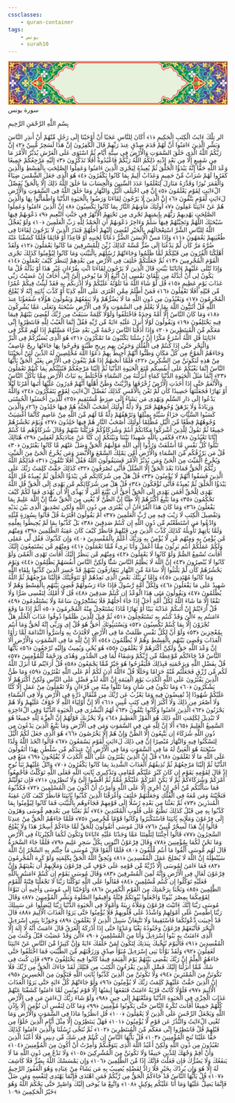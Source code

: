 ```yaml
---
cssclasses:
    - quran-container
tags:
    - يونس
    - surah10
---
```

<div class="quran-container">
<span class="second-border"></span>
<span class="border"></span>
<div class="head-container">
<img src="https://raw.githubusercontent.com/LORDyyyyy/obsidian-the_quran_vault/main/src/webview/surah_head.png" height=100>
<div class="surah-name">
<span class="surah-name-fnt">سورة يونس</span>
</div>
</div>
<div class="quran-content">
<div class="name-of-god"> <p> بِسْمِ اللَّهِ الرَّحْمَنِ الرَّحِيمِ </p></div>
<p>
<span class="sign" id="f1">الر تِلْكَ ءَايَتُ الْكِتَبِ الْحَكِيمِ <span>﴿</span>١<span>﴾</span></span>
<span class="sign" id="f2">أَكَانَ لِلنَّاسِ عَجَبًا أَنْ أَوْحَيْنَا إِلَى رَجُلٍ مِّنْهُمْ أَنْ أَنذِرِ النَّاسَ وَبَشِّرِ الَّذِينَ ءَامَنُوا أَنَّ لَهُمْ قَدَمَ صِدْقٍ عِندَ رَبِّهِمْ قَالَ الْكَفِرُونَ إِنَّ هَذَا لَسَحِرٌ مُّبِينٌ <span>﴿</span>٢<span>﴾</span></span>
<span class="sign" id="f3">إِنَّ رَبَّكُمُ اللَّهُ الَّذِى خَلَقَ السَّمَوَتِ وَالْأَرْضَ فِى سِتَّةِ أَيَّامٍ ثُمَّ اسْتَوَى عَلَى الْعَرْشِ يُدَبِّرُ الْأَمْرَ مَا مِن شَفِيعٍ إِلَّا مِن بَعْدِ إِذْنِهِ ذَلِكُمُ اللَّهُ رَبُّكُمْ فَاعْبُدُوهُ أَفَلَا تَذَكَّرُونَ <span>﴿</span>٣<span>﴾</span></span>
<span class="sign" id="f4">إِلَيْهِ مَرْجِعُكُمْ جَمِيعًا وَعْدَ اللَّهِ حَقًّا إِنَّهُ يَبْدَؤُا الْخَلْقَ ثُمَّ يُعِيدُهُ لِيَجْزِىَ الَّذِينَ ءَامَنُوا وَعَمِلُوا الصَّلِحَتِ بِالْقِسْطِ وَالَّذِينَ كَفَرُوا لَهُمْ شَرَابٌ مِّنْ حَمِيمٍ وَعَذَابٌ أَلِيمٌ بِمَا كَانُوا يَكْفُرُونَ <span>﴿</span>٤<span>﴾</span></span>
<span class="sign" id="f5">هُوَ الَّذِى جَعَلَ الشَّمْسَ ضِيَاءً وَالْقَمَرَ نُورًا وَقَدَّرَهُ مَنَازِلَ لِتَعْلَمُوا عَدَدَ السِّنِينَ وَالْحِسَابَ مَا خَلَقَ اللَّهُ ذَلِكَ إِلَّا بِالْحَقِّ يُفَصِّلُ الْءَايَتِ لِقَوْمٍ يَعْلَمُونَ <span>﴿</span>٥<span>﴾</span></span>
<span class="sign" id="f6">إِنَّ فِى اخْتِلَفِ الَّيْلِ وَالنَّهَارِ وَمَا خَلَقَ اللَّهُ فِى السَّمَوَتِ وَالْأَرْضِ لَءَايَتٍ لِّقَوْمٍ يَتَّقُونَ <span>﴿</span>٦<span>﴾</span></span>
<span class="sign" id="f7">إِنَّ الَّذِينَ لَا يَرْجُونَ لِقَاءَنَا وَرَضُوا بِالْحَيَوةِ الدُّنْيَا وَاطْمَأَنُّوا بِهَا وَالَّذِينَ هُمْ عَنْ ءَايَتِنَا غَفِلُونَ <span>﴿</span>٧<span>﴾</span></span>
<span class="sign" id="f8">أُولَئِكَ مَأْوَىهُمُ النَّارُ بِمَا كَانُوا يَكْسِبُونَ <span>﴿</span>٨<span>﴾</span></span>
<span class="sign" id="f9">إِنَّ الَّذِينَ ءَامَنُوا وَعَمِلُوا الصَّلِحَتِ يَهْدِيهِمْ رَبُّهُم بِإِيمَنِهِمْ تَجْرِى مِن تَحْتِهِمُ الْأَنْهَرُ فِى جَنَّتِ النَّعِيمِ <span>﴿</span>٩<span>﴾</span></span>
<span class="sign" id="f10">دَعْوَىهُمْ فِيهَا سُبْحَنَكَ اللَّهُمَّ وَتَحِيَّتُهُمْ فِيهَا سَلَمٌ وَءَاخِرُ دَعْوَىهُمْ أَنِ الْحَمْدُ لِلَّهِ رَبِّ الْعَلَمِينَ <span>﴿</span>١۰<span>﴾</span></span>
<span class="sign" id="f11">وَلَوْ يُعَجِّلُ اللَّهُ لِلنَّاسِ الشَّرَّ اسْتِعْجَالَهُم بِالْخَيْرِ لَقُضِىَ إِلَيْهِمْ أَجَلُهُمْ فَنَذَرُ الَّذِينَ لَا يَرْجُونَ لِقَاءَنَا فِى طُغْيَنِهِمْ يَعْمَهُونَ <span>﴿</span>١١<span>﴾</span></span>
<span class="sign" id="f12">وَإِذَا مَسَّ الْإِنسَنَ الضُّرُّ دَعَانَا لِجَنبِهِ أَوْ قَاعِدًا أَوْ قَائِمًا فَلَمَّا كَشَفْنَا عَنْهُ ضُرَّهُ مَرَّ كَأَن لَّمْ يَدْعُنَا إِلَى ضُرٍّ مَّسَّهُ كَذَلِكَ زُيِّنَ لِلْمُسْرِفِينَ مَا كَانُوا يَعْمَلُونَ <span>﴿</span>١٢<span>﴾</span></span>
<span class="sign" id="f13">وَلَقَدْ أَهْلَكْنَا الْقُرُونَ مِن قَبْلِكُمْ لَمَّا ظَلَمُوا وَجَاءَتْهُمْ رُسُلُهُم بِالْبَيِّنَتِ وَمَا كَانُوا لِيُؤْمِنُوا كَذَلِكَ نَجْزِى الْقَوْمَ الْمُجْرِمِينَ <span>﴿</span>١٣<span>﴾</span></span>
<span class="sign" id="f14">ثُمَّ جَعَلْنَكُمْ خَلَئِفَ فِى الْأَرْضِ مِن بَعْدِهِمْ لِنَنظُرَ كَيْفَ تَعْمَلُونَ <span>﴿</span>١٤<span>﴾</span></span>
<span class="sign" id="f15">وَإِذَا تُتْلَى عَلَيْهِمْ ءَايَاتُنَا بَيِّنَتٍ قَالَ الَّذِينَ لَا يَرْجُونَ لِقَاءَنَا ائْتِ بِقُرْءَانٍ غَيْرِ هَذَا أَوْ بَدِّلْهُ قُلْ مَا يَكُونُ لِى أَنْ أُبَدِّلَهُ مِن تِلْقَائِ نَفْسِى إِنْ أَتَّبِعُ إِلَّا مَا يُوحَى إِلَىَّ إِنِّى أَخَافُ إِنْ عَصَيْتُ رَبِّى عَذَابَ يَوْمٍ عَظِيمٍ <span>﴿</span>١٥<span>﴾</span></span>
<span class="sign" id="f16">قُل لَّوْ شَاءَ اللَّهُ مَا تَلَوْتُهُ عَلَيْكُمْ وَلَا أَدْرَىكُم بِهِ فَقَدْ لَبِثْتُ فِيكُمْ عُمُرًا مِّن قَبْلِهِ أَفَلَا تَعْقِلُونَ <span>﴿</span>١٦<span>﴾</span></span>
<span class="sign" id="f17">فَمَنْ أَظْلَمُ مِمَّنِ افْتَرَى عَلَى اللَّهِ كَذِبًا أَوْ كَذَّبَ بَِٔايَتِهِ إِنَّهُ لَا يُفْلِحُ الْمُجْرِمُونَ <span>﴿</span>١٧<span>﴾</span></span>
<span class="sign" id="f18">وَيَعْبُدُونَ مِن دُونِ اللَّهِ مَا لَا يَضُرُّهُمْ وَلَا يَنفَعُهُمْ وَيَقُولُونَ هَؤُلَاءِ شُفَعَؤُنَا عِندَ اللَّهِ قُلْ أَتُنَبُِّٔونَ اللَّهَ بِمَا لَا يَعْلَمُ فِى السَّمَوَتِ وَلَا فِى الْأَرْضِ سُبْحَنَهُ وَتَعَلَى عَمَّا يُشْرِكُونَ <span>﴿</span>١٨<span>﴾</span></span>
<span class="sign" id="f19">وَمَا كَانَ النَّاسُ إِلَّا أُمَّةً وَحِدَةً فَاخْتَلَفُوا وَلَوْلَا كَلِمَةٌ سَبَقَتْ مِن رَّبِّكَ لَقُضِىَ بَيْنَهُمْ فِيمَا فِيهِ يَخْتَلِفُونَ <span>﴿</span>١٩<span>﴾</span></span>
<span class="sign" id="f20">وَيَقُولُونَ لَوْلَا أُنزِلَ عَلَيْهِ ءَايَةٌ مِّن رَّبِّهِ فَقُلْ إِنَّمَا الْغَيْبُ لِلَّهِ فَانتَظِرُوا إِنِّى مَعَكُم مِّنَ الْمُنتَظِرِينَ <span>﴿</span>٢۰<span>﴾</span></span>
<span class="sign" id="f21">وَإِذَا أَذَقْنَا النَّاسَ رَحْمَةً مِّن بَعْدِ ضَرَّاءَ مَسَّتْهُمْ إِذَا لَهُم مَّكْرٌ فِى ءَايَاتِنَا قُلِ اللَّهُ أَسْرَعُ مَكْرًا إِنَّ رُسُلَنَا يَكْتُبُونَ مَا تَمْكُرُونَ <span>﴿</span>٢١<span>﴾</span></span>
<span class="sign" id="f22">هُوَ الَّذِى يُسَيِّرُكُمْ فِى الْبَرِّ وَالْبَحْرِ حَتَّى إِذَا كُنتُمْ فِى الْفُلْكِ وَجَرَيْنَ بِهِم بِرِيحٍ طَيِّبَةٍ وَفَرِحُوا بِهَا جَاءَتْهَا رِيحٌ عَاصِفٌ وَجَاءَهُمُ الْمَوْجُ مِن كُلِّ مَكَانٍ وَظَنُّوا أَنَّهُمْ أُحِيطَ بِهِمْ دَعَوُا اللَّهَ مُخْلِصِينَ لَهُ الدِّينَ لَئِنْ أَنجَيْتَنَا مِنْ هَذِهِ لَنَكُونَنَّ مِنَ الشَّكِرِينَ <span>﴿</span>٢٢<span>﴾</span></span>
<span class="sign" id="f23">فَلَمَّا أَنجَىهُمْ إِذَا هُمْ يَبْغُونَ فِى الْأَرْضِ بِغَيْرِ الْحَقِّ يَأَيُّهَا النَّاسُ إِنَّمَا بَغْيُكُمْ عَلَى أَنفُسِكُم مَّتَعَ الْحَيَوةِ الدُّنْيَا ثُمَّ إِلَيْنَا مَرْجِعُكُمْ فَنُنَبِّئُكُم بِمَا كُنتُمْ تَعْمَلُونَ <span>﴿</span>٢٣<span>﴾</span></span>
<span class="sign" id="f24">إِنَّمَا مَثَلُ الْحَيَوةِ الدُّنْيَا كَمَاءٍ أَنزَلْنَهُ مِنَ السَّمَاءِ فَاخْتَلَطَ بِهِ نَبَاتُ الْأَرْضِ مِمَّا يَأْكُلُ النَّاسُ وَالْأَنْعَمُ حَتَّى إِذَا أَخَذَتِ الْأَرْضُ زُخْرُفَهَا وَازَّيَّنَتْ وَظَنَّ أَهْلُهَا أَنَّهُمْ قَدِرُونَ عَلَيْهَا أَتَىهَا أَمْرُنَا لَيْلًا أَوْ نَهَارًا فَجَعَلْنَهَا حَصِيدًا كَأَن لَّمْ تَغْنَ بِالْأَمْسِ كَذَلِكَ نُفَصِّلُ الْءَايَتِ لِقَوْمٍ يَتَفَكَّرُونَ <span>﴿</span>٢٤<span>﴾</span></span>
<span class="sign" id="f25">وَاللَّهُ يَدْعُوا إِلَى دَارِ السَّلَمِ وَيَهْدِى مَن يَشَاءُ إِلَى صِرَطٍ مُّسْتَقِيمٍ <span>﴿</span>٢٥<span>﴾</span></span>
<span class="sign" id="f26">لِّلَّذِينَ أَحْسَنُوا الْحُسْنَى وَزِيَادَةٌ وَلَا يَرْهَقُ وُجُوهَهُمْ قَتَرٌ وَلَا ذِلَّةٌ أُولَئِكَ أَصْحَبُ الْجَنَّةِ هُمْ فِيهَا خَلِدُونَ <span>﴿</span>٢٦<span>﴾</span></span>
<span class="sign" id="f27">وَالَّذِينَ كَسَبُوا السَّئَِّاتِ جَزَاءُ سَيِّئَةٍ بِمِثْلِهَا وَتَرْهَقُهُمْ ذِلَّةٌ مَّا لَهُم مِّنَ اللَّهِ مِنْ عَاصِمٍ كَأَنَّمَا أُغْشِيَتْ وُجُوهُهُمْ قِطَعًا مِّنَ الَّيْلِ مُظْلِمًا أُولَئِكَ أَصْحَبُ النَّارِ هُمْ فِيهَا خَلِدُونَ <span>﴿</span>٢٧<span>﴾</span></span>
<span class="sign" id="f28">وَيَوْمَ نَحْشُرُهُمْ جَمِيعًا ثُمَّ نَقُولُ لِلَّذِينَ أَشْرَكُوا مَكَانَكُمْ أَنتُمْ وَشُرَكَاؤُكُمْ فَزَيَّلْنَا بَيْنَهُمْ وَقَالَ شُرَكَاؤُهُم مَّا كُنتُمْ إِيَّانَا تَعْبُدُونَ <span>﴿</span>٢٨<span>﴾</span></span>
<span class="sign" id="f29">فَكَفَى بِاللَّهِ شَهِيدًا بَيْنَنَا وَبَيْنَكُمْ إِن كُنَّا عَنْ عِبَادَتِكُمْ لَغَفِلِينَ <span>﴿</span>٢٩<span>﴾</span></span>
<span class="sign" id="f30">هُنَالِكَ تَبْلُوا كُلُّ نَفْسٍ مَّا أَسْلَفَتْ وَرُدُّوا إِلَى اللَّهِ مَوْلَىهُمُ الْحَقِّ وَضَلَّ عَنْهُم مَّا كَانُوا يَفْتَرُونَ <span>﴿</span>٣۰<span>﴾</span></span>
<span class="sign" id="f31">قُلْ مَن يَرْزُقُكُم مِّنَ السَّمَاءِ وَالْأَرْضِ أَمَّن يَمْلِكُ السَّمْعَ وَالْأَبْصَرَ وَمَن يُخْرِجُ الْحَىَّ مِنَ الْمَيِّتِ وَيُخْرِجُ الْمَيِّتَ مِنَ الْحَىِّ وَمَن يُدَبِّرُ الْأَمْرَ فَسَيَقُولُونَ اللَّهُ فَقُلْ أَفَلَا تَتَّقُونَ <span>﴿</span>٣١<span>﴾</span></span>
<span class="sign" id="f32">فَذَلِكُمُ اللَّهُ رَبُّكُمُ الْحَقُّ فَمَاذَا بَعْدَ الْحَقِّ إِلَّا الضَّلَلُ فَأَنَّى تُصْرَفُونَ <span>﴿</span>٣٢<span>﴾</span></span>
<span class="sign" id="f33">كَذَلِكَ حَقَّتْ كَلِمَتُ رَبِّكَ عَلَى الَّذِينَ فَسَقُوا أَنَّهُمْ لَا يُؤْمِنُونَ <span>﴿</span>٣٣<span>﴾</span></span>
<span class="sign" id="f34">قُلْ هَلْ مِن شُرَكَائِكُم مَّن يَبْدَؤُا الْخَلْقَ ثُمَّ يُعِيدُهُ قُلِ اللَّهُ يَبْدَؤُا الْخَلْقَ ثُمَّ يُعِيدُهُ فَأَنَّى تُؤْفَكُونَ <span>﴿</span>٣٤<span>﴾</span></span>
<span class="sign" id="f35">قُلْ هَلْ مِن شُرَكَائِكُم مَّن يَهْدِى إِلَى الْحَقِّ قُلِ اللَّهُ يَهْدِى لِلْحَقِّ أَفَمَن يَهْدِى إِلَى الْحَقِّ أَحَقُّ أَن يُتَّبَعَ أَمَّن لَّا يَهِدِّى إِلَّا أَن يُهْدَى فَمَا لَكُمْ كَيْفَ تَحْكُمُونَ <span>﴿</span>٣٥<span>﴾</span></span>
<span class="sign" id="f36">وَمَا يَتَّبِعُ أَكْثَرُهُمْ إِلَّا ظَنًّا إِنَّ الظَّنَّ لَا يُغْنِى مِنَ الْحَقِّ شَئًْا إِنَّ اللَّهَ عَلِيمٌ بِمَا يَفْعَلُونَ <span>﴿</span>٣٦<span>﴾</span></span>
<span class="sign" id="f37">وَمَا كَانَ هَذَا الْقُرْءَانُ أَن يُفْتَرَى مِن دُونِ اللَّهِ وَلَكِن تَصْدِيقَ الَّذِى بَيْنَ يَدَيْهِ وَتَفْصِيلَ الْكِتَبِ لَا رَيْبَ فِيهِ مِن رَّبِّ الْعَلَمِينَ <span>﴿</span>٣٧<span>﴾</span></span>
<span class="sign" id="f38">أَمْ يَقُولُونَ افْتَرَىهُ قُلْ فَأْتُوا بِسُورَةٍ مِّثْلِهِ وَادْعُوا مَنِ اسْتَطَعْتُم مِّن دُونِ اللَّهِ إِن كُنتُمْ صَدِقِينَ <span>﴿</span>٣٨<span>﴾</span></span>
<span class="sign" id="f39">بَلْ كَذَّبُوا بِمَا لَمْ يُحِيطُوا بِعِلْمِهِ وَلَمَّا يَأْتِهِمْ تَأْوِيلُهُ كَذَلِكَ كَذَّبَ الَّذِينَ مِن قَبْلِهِمْ فَانظُرْ كَيْفَ كَانَ عَقِبَةُ الظَّلِمِينَ <span>﴿</span>٣٩<span>﴾</span></span>
<span class="sign" id="f40">وَمِنْهُم مَّن يُؤْمِنُ بِهِ وَمِنْهُم مَّن لَّا يُؤْمِنُ بِهِ وَرَبُّكَ أَعْلَمُ بِالْمُفْسِدِينَ <span>﴿</span>٤۰<span>﴾</span></span>
<span class="sign" id="f41">وَإِن كَذَّبُوكَ فَقُل لِّى عَمَلِى وَلَكُمْ عَمَلُكُمْ أَنتُم بَرِئُونَ مِمَّا أَعْمَلُ وَأَنَا بَرِىءٌ مِّمَّا تَعْمَلُونَ <span>﴿</span>٤١<span>﴾</span></span>
<span class="sign" id="f42">وَمِنْهُم مَّن يَسْتَمِعُونَ إِلَيْكَ أَفَأَنتَ تُسْمِعُ الصُّمَّ وَلَوْ كَانُوا لَا يَعْقِلُونَ <span>﴿</span>٤٢<span>﴾</span></span>
<span class="sign" id="f43">وَمِنْهُم مَّن يَنظُرُ إِلَيْكَ أَفَأَنتَ تَهْدِى الْعُمْىَ وَلَوْ كَانُوا لَا يُبْصِرُونَ <span>﴿</span>٤٣<span>﴾</span></span>
<span class="sign" id="f44">إِنَّ اللَّهَ لَا يَظْلِمُ النَّاسَ شَئًْا وَلَكِنَّ النَّاسَ أَنفُسَهُمْ يَظْلِمُونَ <span>﴿</span>٤٤<span>﴾</span></span>
<span class="sign" id="f45">وَيَوْمَ يَحْشُرُهُمْ كَأَن لَّمْ يَلْبَثُوا إِلَّا سَاعَةً مِّنَ النَّهَارِ يَتَعَارَفُونَ بَيْنَهُمْ قَدْ خَسِرَ الَّذِينَ كَذَّبُوا بِلِقَاءِ اللَّهِ وَمَا كَانُوا مُهْتَدِينَ <span>﴿</span>٤٥<span>﴾</span></span>
<span class="sign" id="f46">وَإِمَّا نُرِيَنَّكَ بَعْضَ الَّذِى نَعِدُهُمْ أَوْ نَتَوَفَّيَنَّكَ فَإِلَيْنَا مَرْجِعُهُمْ ثُمَّ اللَّهُ شَهِيدٌ عَلَى مَا يَفْعَلُونَ <span>﴿</span>٤٦<span>﴾</span></span>
<span class="sign" id="f47">وَلِكُلِّ أُمَّةٍ رَّسُولٌ فَإِذَا جَاءَ رَسُولُهُمْ قُضِىَ بَيْنَهُم بِالْقِسْطِ وَهُمْ لَا يُظْلَمُونَ <span>﴿</span>٤٧<span>﴾</span></span>
<span class="sign" id="f48">وَيَقُولُونَ مَتَى هَذَا الْوَعْدُ إِن كُنتُمْ صَدِقِينَ <span>﴿</span>٤٨<span>﴾</span></span>
<span class="sign" id="f49">قُل لَّا أَمْلِكُ لِنَفْسِى ضَرًّا وَلَا نَفْعًا إِلَّا مَا شَاءَ اللَّهُ لِكُلِّ أُمَّةٍ أَجَلٌ إِذَا جَاءَ أَجَلُهُمْ فَلَا يَسْتَْٔخِرُونَ سَاعَةً وَلَا يَسْتَقْدِمُونَ <span>﴿</span>٤٩<span>﴾</span></span>
<span class="sign" id="f50">قُلْ أَرَءَيْتُمْ إِنْ أَتَىكُمْ عَذَابُهُ بَيَتًا أَوْ نَهَارًا مَّاذَا يَسْتَعْجِلُ مِنْهُ الْمُجْرِمُونَ <span>﴿</span>٥۰<span>﴾</span></span>
<span class="sign" id="f51">أَثُمَّ إِذَا مَا وَقَعَ ءَامَنتُم بِهِ ءَالَْٔنَ وَقَدْ كُنتُم بِهِ تَسْتَعْجِلُونَ <span>﴿</span>٥١<span>﴾</span></span>
<span class="sign" id="f52">ثُمَّ قِيلَ لِلَّذِينَ ظَلَمُوا ذُوقُوا عَذَابَ الْخُلْدِ هَلْ تُجْزَوْنَ إِلَّا بِمَا كُنتُمْ تَكْسِبُونَ <span>﴿</span>٥٢<span>﴾</span></span>
<span class="sign" id="f53">وَيَسْتَنبُِٔونَكَ أَحَقٌّ هُوَ قُلْ إِى وَرَبِّى إِنَّهُ لَحَقٌّ وَمَا أَنتُم بِمُعْجِزِينَ <span>﴿</span>٥٣<span>﴾</span></span>
<span class="sign" id="f54">وَلَوْ أَنَّ لِكُلِّ نَفْسٍ ظَلَمَتْ مَا فِى الْأَرْضِ لَافْتَدَتْ بِهِ وَأَسَرُّوا النَّدَامَةَ لَمَّا رَأَوُا الْعَذَابَ وَقُضِىَ بَيْنَهُم بِالْقِسْطِ وَهُمْ لَا يُظْلَمُونَ <span>﴿</span>٥٤<span>﴾</span></span>
<span class="sign" id="f55">أَلَا إِنَّ لِلَّهِ مَا فِى السَّمَوَتِ وَالْأَرْضِ أَلَا إِنَّ وَعْدَ اللَّهِ حَقٌّ وَلَكِنَّ أَكْثَرَهُمْ لَا يَعْلَمُونَ <span>﴿</span>٥٥<span>﴾</span></span>
<span class="sign" id="f56">هُوَ يُحْىِ وَيُمِيتُ وَإِلَيْهِ تُرْجَعُونَ <span>﴿</span>٥٦<span>﴾</span></span>
<span class="sign" id="f57">يَأَيُّهَا النَّاسُ قَدْ جَاءَتْكُم مَّوْعِظَةٌ مِّن رَّبِّكُمْ وَشِفَاءٌ لِّمَا فِى الصُّدُورِ وَهُدًى وَرَحْمَةٌ لِّلْمُؤْمِنِينَ <span>﴿</span>٥٧<span>﴾</span></span>
<span class="sign" id="f58">قُلْ بِفَضْلِ اللَّهِ وَبِرَحْمَتِهِ فَبِذَلِكَ فَلْيَفْرَحُوا هُوَ خَيْرٌ مِّمَّا يَجْمَعُونَ <span>﴿</span>٥٨<span>﴾</span></span>
<span class="sign" id="f59">قُلْ أَرَءَيْتُم مَّا أَنزَلَ اللَّهُ لَكُم مِّن رِّزْقٍ فَجَعَلْتُم مِّنْهُ حَرَامًا وَحَلَلًا قُلْ ءَاللَّهُ أَذِنَ لَكُمْ أَمْ عَلَى اللَّهِ تَفْتَرُونَ <span>﴿</span>٥٩<span>﴾</span></span>
<span class="sign" id="f60">وَمَا ظَنُّ الَّذِينَ يَفْتَرُونَ عَلَى اللَّهِ الْكَذِبَ يَوْمَ الْقِيَمَةِ إِنَّ اللَّهَ لَذُو فَضْلٍ عَلَى النَّاسِ وَلَكِنَّ أَكْثَرَهُمْ لَا يَشْكُرُونَ <span>﴿</span>٦۰<span>﴾</span></span>
<span class="sign" id="f61">وَمَا تَكُونُ فِى شَأْنٍ وَمَا تَتْلُوا مِنْهُ مِن قُرْءَانٍ وَلَا تَعْمَلُونَ مِنْ عَمَلٍ إِلَّا كُنَّا عَلَيْكُمْ شُهُودًا إِذْ تُفِيضُونَ فِيهِ وَمَا يَعْزُبُ عَن رَّبِّكَ مِن مِّثْقَالِ ذَرَّةٍ فِى الْأَرْضِ وَلَا فِى السَّمَاءِ وَلَا أَصْغَرَ مِن ذَلِكَ وَلَا أَكْبَرَ إِلَّا فِى كِتَبٍ مُّبِينٍ <span>﴿</span>٦١<span>﴾</span></span>
<span class="sign" id="f62">أَلَا إِنَّ أَوْلِيَاءَ اللَّهِ لَا خَوْفٌ عَلَيْهِمْ وَلَا هُمْ يَحْزَنُونَ <span>﴿</span>٦٢<span>﴾</span></span>
<span class="sign" id="f63">الَّذِينَ ءَامَنُوا وَكَانُوا يَتَّقُونَ <span>﴿</span>٦٣<span>﴾</span></span>
<span class="sign" id="f64">لَهُمُ الْبُشْرَى فِى الْحَيَوةِ الدُّنْيَا وَفِى الْءَاخِرَةِ لَا تَبْدِيلَ لِكَلِمَتِ اللَّهِ ذَلِكَ هُوَ الْفَوْزُ الْعَظِيمُ <span>﴿</span>٦٤<span>﴾</span></span>
<span class="sign" id="f65">وَلَا يَحْزُنكَ قَوْلُهُمْ إِنَّ الْعِزَّةَ لِلَّهِ جَمِيعًا هُوَ السَّمِيعُ الْعَلِيمُ <span>﴿</span>٦٥<span>﴾</span></span>
<span class="sign" id="f66">أَلَا إِنَّ لِلَّهِ مَن فِى السَّمَوَتِ وَمَن فِى الْأَرْضِ وَمَا يَتَّبِعُ الَّذِينَ يَدْعُونَ مِن دُونِ اللَّهِ شُرَكَاءَ إِن يَتَّبِعُونَ إِلَّا الظَّنَّ وَإِنْ هُمْ إِلَّا يَخْرُصُونَ <span>﴿</span>٦٦<span>﴾</span></span>
<span class="sign" id="f67">هُوَ الَّذِى جَعَلَ لَكُمُ الَّيْلَ لِتَسْكُنُوا فِيهِ وَالنَّهَارَ مُبْصِرًا إِنَّ فِى ذَلِكَ لَءَايَتٍ لِّقَوْمٍ يَسْمَعُونَ <span>﴿</span>٦٧<span>﴾</span></span>
<span class="sign" id="f68">قَالُوا اتَّخَذَ اللَّهُ وَلَدًا سُبْحَنَهُ هُوَ الْغَنِىُّ لَهُ مَا فِى السَّمَوَتِ وَمَا فِى الْأَرْضِ إِنْ عِندَكُم مِّن سُلْطَنٍ بِهَذَا أَتَقُولُونَ عَلَى اللَّهِ مَا لَا تَعْلَمُونَ <span>﴿</span>٦٨<span>﴾</span></span>
<span class="sign" id="f69">قُلْ إِنَّ الَّذِينَ يَفْتَرُونَ عَلَى اللَّهِ الْكَذِبَ لَا يُفْلِحُونَ <span>﴿</span>٦٩<span>﴾</span></span>
<span class="sign" id="f70">مَتَعٌ فِى الدُّنْيَا ثُمَّ إِلَيْنَا مَرْجِعُهُمْ ثُمَّ نُذِيقُهُمُ الْعَذَابَ الشَّدِيدَ بِمَا كَانُوا يَكْفُرُونَ <span>﴿</span>٧۰<span>﴾</span></span>
<span class="sign" id="f71">وَاتْلُ عَلَيْهِمْ نَبَأَ نُوحٍ إِذْ قَالَ لِقَوْمِهِ يَقَوْمِ إِن كَانَ كَبُرَ عَلَيْكُم مَّقَامِى وَتَذْكِيرِى بَِٔايَتِ اللَّهِ فَعَلَى اللَّهِ تَوَكَّلْتُ فَأَجْمِعُوا أَمْرَكُمْ وَشُرَكَاءَكُمْ ثُمَّ لَا يَكُنْ أَمْرُكُمْ عَلَيْكُمْ غُمَّةً ثُمَّ اقْضُوا إِلَىَّ وَلَا تُنظِرُونِ <span>﴿</span>٧١<span>﴾</span></span>
<span class="sign" id="f72">فَإِن تَوَلَّيْتُمْ فَمَا سَأَلْتُكُم مِّنْ أَجْرٍ إِنْ أَجْرِىَ إِلَّا عَلَى اللَّهِ وَأُمِرْتُ أَنْ أَكُونَ مِنَ الْمُسْلِمِينَ <span>﴿</span>٧٢<span>﴾</span></span>
<span class="sign" id="f73">فَكَذَّبُوهُ فَنَجَّيْنَهُ وَمَن مَّعَهُ فِى الْفُلْكِ وَجَعَلْنَهُمْ خَلَئِفَ وَأَغْرَقْنَا الَّذِينَ كَذَّبُوا بَِٔايَتِنَا فَانظُرْ كَيْفَ كَانَ عَقِبَةُ الْمُنذَرِينَ <span>﴿</span>٧٣<span>﴾</span></span>
<span class="sign" id="f74">ثُمَّ بَعَثْنَا مِن بَعْدِهِ رُسُلًا إِلَى قَوْمِهِمْ فَجَاءُوهُم بِالْبَيِّنَتِ فَمَا كَانُوا لِيُؤْمِنُوا بِمَا كَذَّبُوا بِهِ مِن قَبْلُ كَذَلِكَ نَطْبَعُ عَلَى قُلُوبِ الْمُعْتَدِينَ <span>﴿</span>٧٤<span>﴾</span></span>
<span class="sign" id="f75">ثُمَّ بَعَثْنَا مِن بَعْدِهِم مُّوسَى وَهَرُونَ إِلَى فِرْعَوْنَ وَمَلَإِيهِ بَِٔايَتِنَا فَاسْتَكْبَرُوا وَكَانُوا قَوْمًا مُّجْرِمِينَ <span>﴿</span>٧٥<span>﴾</span></span>
<span class="sign" id="f76">فَلَمَّا جَاءَهُمُ الْحَقُّ مِنْ عِندِنَا قَالُوا إِنَّ هَذَا لَسِحْرٌ مُّبِينٌ <span>﴿</span>٧٦<span>﴾</span></span>
<span class="sign" id="f77">قَالَ مُوسَى أَتَقُولُونَ لِلْحَقِّ لَمَّا جَاءَكُمْ أَسِحْرٌ هَذَا وَلَا يُفْلِحُ السَّحِرُونَ <span>﴿</span>٧٧<span>﴾</span></span>
<span class="sign" id="f78">قَالُوا أَجِئْتَنَا لِتَلْفِتَنَا عَمَّا وَجَدْنَا عَلَيْهِ ءَابَاءَنَا وَتَكُونَ لَكُمَا الْكِبْرِيَاءُ فِى الْأَرْضِ وَمَا نَحْنُ لَكُمَا بِمُؤْمِنِينَ <span>﴿</span>٧٨<span>﴾</span></span>
<span class="sign" id="f79">وَقَالَ فِرْعَوْنُ ائْتُونِى بِكُلِّ سَحِرٍ عَلِيمٍ <span>﴿</span>٧٩<span>﴾</span></span>
<span class="sign" id="f80">فَلَمَّا جَاءَ السَّحَرَةُ قَالَ لَهُم مُّوسَى أَلْقُوا مَا أَنتُم مُّلْقُونَ <span>﴿</span>٨۰<span>﴾</span></span>
<span class="sign" id="f81">فَلَمَّا أَلْقَوْا قَالَ مُوسَى مَا جِئْتُم بِهِ السِّحْرُ إِنَّ اللَّهَ سَيُبْطِلُهُ إِنَّ اللَّهَ لَا يُصْلِحُ عَمَلَ الْمُفْسِدِينَ <span>﴿</span>٨١<span>﴾</span></span>
<span class="sign" id="f82">وَيُحِقُّ اللَّهُ الْحَقَّ بِكَلِمَتِهِ وَلَوْ كَرِهَ الْمُجْرِمُونَ <span>﴿</span>٨٢<span>﴾</span></span>
<span class="sign" id="f83">فَمَا ءَامَنَ لِمُوسَى إِلَّا ذُرِّيَّةٌ مِّن قَوْمِهِ عَلَى خَوْفٍ مِّن فِرْعَوْنَ وَمَلَإِيهِمْ أَن يَفْتِنَهُمْ وَإِنَّ فِرْعَوْنَ لَعَالٍ فِى الْأَرْضِ وَإِنَّهُ لَمِنَ الْمُسْرِفِينَ <span>﴿</span>٨٣<span>﴾</span></span>
<span class="sign" id="f84">وَقَالَ مُوسَى يَقَوْمِ إِن كُنتُمْ ءَامَنتُم بِاللَّهِ فَعَلَيْهِ تَوَكَّلُوا إِن كُنتُم مُّسْلِمِينَ <span>﴿</span>٨٤<span>﴾</span></span>
<span class="sign" id="f85">فَقَالُوا عَلَى اللَّهِ تَوَكَّلْنَا رَبَّنَا لَا تَجْعَلْنَا فِتْنَةً لِّلْقَوْمِ الظَّلِمِينَ <span>﴿</span>٨٥<span>﴾</span></span>
<span class="sign" id="f86">وَنَجِّنَا بِرَحْمَتِكَ مِنَ الْقَوْمِ الْكَفِرِينَ <span>﴿</span>٨٦<span>﴾</span></span>
<span class="sign" id="f87">وَأَوْحَيْنَا إِلَى مُوسَى وَأَخِيهِ أَن تَبَوَّءَا لِقَوْمِكُمَا بِمِصْرَ بُيُوتًا وَاجْعَلُوا بُيُوتَكُمْ قِبْلَةً وَأَقِيمُوا الصَّلَوةَ وَبَشِّرِ الْمُؤْمِنِينَ <span>﴿</span>٨٧<span>﴾</span></span>
<span class="sign" id="f88">وَقَالَ مُوسَى رَبَّنَا إِنَّكَ ءَاتَيْتَ فِرْعَوْنَ وَمَلَأَهُ زِينَةً وَأَمْوَلًا فِى الْحَيَوةِ الدُّنْيَا رَبَّنَا لِيُضِلُّوا عَن سَبِيلِكَ رَبَّنَا اطْمِسْ عَلَى أَمْوَلِهِمْ وَاشْدُدْ عَلَى قُلُوبِهِمْ فَلَا يُؤْمِنُوا حَتَّى يَرَوُا الْعَذَابَ الْأَلِيمَ <span>﴿</span>٨٨<span>﴾</span></span>
<span class="sign" id="f89">قَالَ قَدْ أُجِيبَت دَّعْوَتُكُمَا فَاسْتَقِيمَا وَلَا تَتَّبِعَانِّ سَبِيلَ الَّذِينَ لَا يَعْلَمُونَ <span>﴿</span>٨٩<span>﴾</span></span>
<span class="sign" id="f90">وَجَوَزْنَا بِبَنِى إِسْرَءِيلَ الْبَحْرَ فَأَتْبَعَهُمْ فِرْعَوْنُ وَجُنُودُهُ بَغْيًا وَعَدْوًا حَتَّى إِذَا أَدْرَكَهُ الْغَرَقُ قَالَ ءَامَنتُ أَنَّهُ لَا إِلَهَ إِلَّا الَّذِى ءَامَنَتْ بِهِ بَنُوا إِسْرَءِيلَ وَأَنَا مِنَ الْمُسْلِمِينَ <span>﴿</span>٩۰<span>﴾</span></span>
<span class="sign" id="f91">ءَالَْٔنَ وَقَدْ عَصَيْتَ قَبْلُ وَكُنتَ مِنَ الْمُفْسِدِينَ <span>﴿</span>٩١<span>﴾</span></span>
<span class="sign" id="f92">فَالْيَوْمَ نُنَجِّيكَ بِبَدَنِكَ لِتَكُونَ لِمَنْ خَلْفَكَ ءَايَةً وَإِنَّ كَثِيرًا مِّنَ النَّاسِ عَنْ ءَايَتِنَا لَغَفِلُونَ <span>﴿</span>٩٢<span>﴾</span></span>
<span class="sign" id="f93">وَلَقَدْ بَوَّأْنَا بَنِى إِسْرَءِيلَ مُبَوَّأَ صِدْقٍ وَرَزَقْنَهُم مِّنَ الطَّيِّبَتِ فَمَا اخْتَلَفُوا حَتَّى جَاءَهُمُ الْعِلْمُ إِنَّ رَبَّكَ يَقْضِى بَيْنَهُمْ يَوْمَ الْقِيَمَةِ فِيمَا كَانُوا فِيهِ يَخْتَلِفُونَ <span>﴿</span>٩٣<span>﴾</span></span>
<span class="sign" id="f94">فَإِن كُنتَ فِى شَكٍّ مِّمَّا أَنزَلْنَا إِلَيْكَ فَسَْٔلِ الَّذِينَ يَقْرَءُونَ الْكِتَبَ مِن قَبْلِكَ لَقَدْ جَاءَكَ الْحَقُّ مِن رَّبِّكَ فَلَا تَكُونَنَّ مِنَ الْمُمْتَرِينَ <span>﴿</span>٩٤<span>﴾</span></span>
<span class="sign" id="f95">وَلَا تَكُونَنَّ مِنَ الَّذِينَ كَذَّبُوا بَِٔايَتِ اللَّهِ فَتَكُونَ مِنَ الْخَسِرِينَ <span>﴿</span>٩٥<span>﴾</span></span>
<span class="sign" id="f96">إِنَّ الَّذِينَ حَقَّتْ عَلَيْهِمْ كَلِمَتُ رَبِّكَ لَا يُؤْمِنُونَ <span>﴿</span>٩٦<span>﴾</span></span>
<span class="sign" id="f97">وَلَوْ جَاءَتْهُمْ كُلُّ ءَايَةٍ حَتَّى يَرَوُا الْعَذَابَ الْأَلِيمَ <span>﴿</span>٩٧<span>﴾</span></span>
<span class="sign" id="f98">فَلَوْلَا كَانَتْ قَرْيَةٌ ءَامَنَتْ فَنَفَعَهَا إِيمَنُهَا إِلَّا قَوْمَ يُونُسَ لَمَّا ءَامَنُوا كَشَفْنَا عَنْهُمْ عَذَابَ الْخِزْىِ فِى الْحَيَوةِ الدُّنْيَا وَمَتَّعْنَهُمْ إِلَى حِينٍ <span>﴿</span>٩٨<span>﴾</span></span>
<span class="sign" id="f99">وَلَوْ شَاءَ رَبُّكَ لَءَامَنَ مَن فِى الْأَرْضِ كُلُّهُمْ جَمِيعًا أَفَأَنتَ تُكْرِهُ النَّاسَ حَتَّى يَكُونُوا مُؤْمِنِينَ <span>﴿</span>٩٩<span>﴾</span></span>
<span class="sign" id="f100">وَمَا كَانَ لِنَفْسٍ أَن تُؤْمِنَ إِلَّا بِإِذْنِ اللَّهِ وَيَجْعَلُ الرِّجْسَ عَلَى الَّذِينَ لَا يَعْقِلُونَ <span>﴿</span>١۰۰<span>﴾</span></span>
<span class="sign" id="f101">قُلِ انظُرُوا مَاذَا فِى السَّمَوَتِ وَالْأَرْضِ وَمَا تُغْنِى الْءَايَتُ وَالنُّذُرُ عَن قَوْمٍ لَّا يُؤْمِنُونَ <span>﴿</span>١۰١<span>﴾</span></span>
<span class="sign" id="f102">فَهَلْ يَنتَظِرُونَ إِلَّا مِثْلَ أَيَّامِ الَّذِينَ خَلَوْا مِن قَبْلِهِمْ قُلْ فَانتَظِرُوا إِنِّى مَعَكُم مِّنَ الْمُنتَظِرِينَ <span>﴿</span>١۰٢<span>﴾</span></span>
<span class="sign" id="f103">ثُمَّ نُنَجِّى رُسُلَنَا وَالَّذِينَ ءَامَنُوا كَذَلِكَ حَقًّا عَلَيْنَا نُنجِ الْمُؤْمِنِينَ <span>﴿</span>١۰٣<span>﴾</span></span>
<span class="sign" id="f104">قُلْ يَأَيُّهَا النَّاسُ إِن كُنتُمْ فِى شَكٍّ مِّن دِينِى فَلَا أَعْبُدُ الَّذِينَ تَعْبُدُونَ مِن دُونِ اللَّهِ وَلَكِنْ أَعْبُدُ اللَّهَ الَّذِى يَتَوَفَّىكُمْ وَأُمِرْتُ أَنْ أَكُونَ مِنَ الْمُؤْمِنِينَ <span>﴿</span>١۰٤<span>﴾</span></span>
<span class="sign" id="f105">وَأَنْ أَقِمْ وَجْهَكَ لِلدِّينِ حَنِيفًا وَلَا تَكُونَنَّ مِنَ الْمُشْرِكِينَ <span>﴿</span>١۰٥<span>﴾</span></span>
<span class="sign" id="f106">وَلَا تَدْعُ مِن دُونِ اللَّهِ مَا لَا يَنفَعُكَ وَلَا يَضُرُّكَ فَإِن فَعَلْتَ فَإِنَّكَ إِذًا مِّنَ الظَّلِمِينَ <span>﴿</span>١۰٦<span>﴾</span></span>
<span class="sign" id="f107">وَإِن يَمْسَسْكَ اللَّهُ بِضُرٍّ فَلَا كَاشِفَ لَهُ إِلَّا هُوَ وَإِن يُرِدْكَ بِخَيْرٍ فَلَا رَادَّ لِفَضْلِهِ يُصِيبُ بِهِ مَن يَشَاءُ مِنْ عِبَادِهِ وَهُوَ الْغَفُورُ الرَّحِيمُ <span>﴿</span>١۰٧<span>﴾</span></span>
<span class="sign" id="f108">قُلْ يَأَيُّهَا النَّاسُ قَدْ جَاءَكُمُ الْحَقُّ مِن رَّبِّكُمْ فَمَنِ اهْتَدَى فَإِنَّمَا يَهْتَدِى لِنَفْسِهِ وَمَن ضَلَّ فَإِنَّمَا يَضِلُّ عَلَيْهَا وَمَا أَنَا عَلَيْكُم بِوَكِيلٍ <span>﴿</span>١۰٨<span>﴾</span></span>
<span class="sign" id="f109">وَاتَّبِعْ مَا يُوحَى إِلَيْكَ وَاصْبِرْ حَتَّى يَحْكُمَ اللَّهُ وَهُوَ خَيْرُ الْحَكِمِينَ <span>﴿</span>١۰٩<span>﴾</span></span>

</p>
</div>
<span class="border" style="margin-top:25px;"></span>
<span class="second-border-bottom"></span>
</div>
